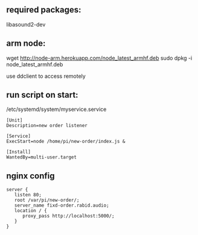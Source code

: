 ## required packages:

  libasound2-dev

## arm node:

  wget http://node-arm.herokuapp.com/node_latest_armhf.deb
  sudo dpkg -i node_latest_armhf.deb

use ddclient to access remotely

## run script on start:

  /etc/systemd/system/myservice.service

```
[Unit]
Description=new order listener

[Service]
ExecStart=node /home/pi/new-order/index.js &

[Install]
WantedBy=multi-user.target
```


## nginx config

```
server {
   listen 80;
   root /var/pi/new-order/;
   server_name fixd-order.rabid.audio;
   location / {
      proxy_pass http://localhost:5000/;
   }
}
```
